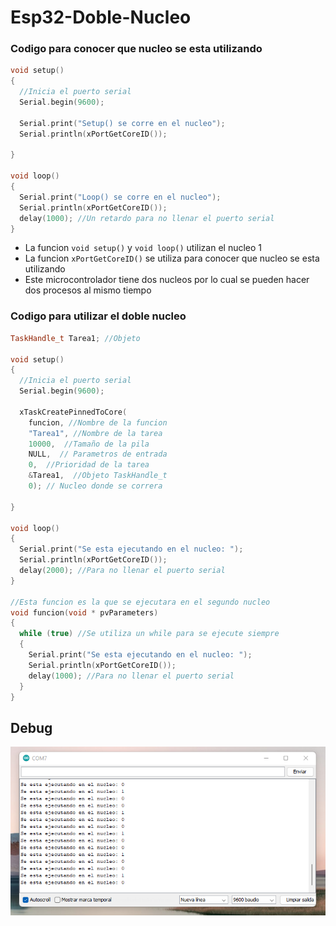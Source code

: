 # Esp32-Doble-Nucleo

### Codigo para conocer que nucleo se esta utilizando
```c++
void setup()
{
  //Inicia el puerto serial
  Serial.begin(9600);

  Serial.print("Setup() se corre en el nucleo");
  Serial.println(xPortGetCoreID());

}

void loop()
{
  Serial.print("Loop() se corre en el nucleo");
  Serial.println(xPortGetCoreID());
  delay(1000); //Un retardo para no llenar el puerto serial
}
```

* La funcion ```void setup()``` y ```void loop()``` utilizan el nucleo 1
* La funcion ```xPortGetCoreID()``` se utiliza para conocer que nucleo se esta utilizando
* Este microcontrolador tiene dos nucleos por lo cual se pueden hacer dos procesos al mismo tiempo

### Codigo para utilizar el doble nucleo
```c++
TaskHandle_t Tarea1; //Objeto

void setup()
{
  //Inicia el puerto serial
  Serial.begin(9600);

  xTaskCreatePinnedToCore(
    funcion, //Nombre de la funcion
    "Tarea1", //Nombre de la tarea
    10000,  //Tamaño de la pila
    NULL,  // Parametros de entrada
    0,  //Prioridad de la tarea
    &Tarea1,  //Objeto TaskHandle_t
    0); // Nucleo donde se correra

}

void loop()
{
  Serial.print("Se esta ejecutando en el nucleo: ");
  Serial.println(xPortGetCoreID());
  delay(2000); //Para no llenar el puerto serial
}

//Esta funcion es la que se ejecutara en el segundo nucleo
void funcion(void * pvParameters)
{
  while (true) //Se utiliza un while para se ejecute siempre
  {
    Serial.print("Se esta ejecutando en el nucleo: ");
    Serial.println(xPortGetCoreID());
    delay(1000); //Para no llenar el puerto serial
  }
}
```

## Debug
<img  src="https://github.com/IDiegoUlises/Esp32-Doble-Nucleo/blob/main/Images/Debug.png">
